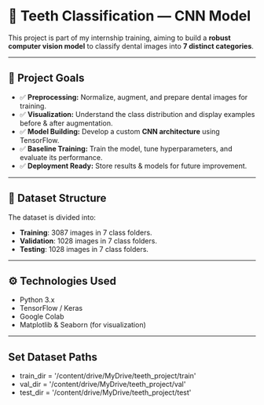 # 🦷 Teeth Classification — CNN Model

This project is part of my internship training, aiming to build a **robust computer vision model** to classify dental images into **7 distinct categories**.

---

## 📌 Project Goals

- ✅ **Preprocessing:** Normalize, augment, and prepare dental images for training.
- ✅ **Visualization:** Understand the class distribution and display examples before & after augmentation.
- ✅ **Model Building:** Develop a custom **CNN architecture** using TensorFlow.
- ✅ **Baseline Training:** Train the model, tune hyperparameters, and evaluate its performance.
- ✅ **Deployment Ready:** Store results & models for future improvement.

---

## 📁 Dataset Structure

The dataset is divided into:
- **Training**: 3087 images in 7 class folders.
- **Validation**: 1028 images in 7 class folders.
- **Testing**: 1028 images in 7 class folders.


---

## ⚙️ Technologies Used

- Python 3.x
- TensorFlow / Keras
- Google Colab
- Matplotlib & Seaborn (for visualization)


---

## Set Dataset Paths

- train_dir = '/content/drive/MyDrive/teeth_project/train'
- val_dir = '/content/drive/MyDrive/teeth_project/val'
- test_dir = '/content/drive/MyDrive/teeth_project/test'



